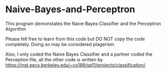# Naive-Bayes-and-Perceptron
This program demonstates the Naive Bayes Classifier and the Perceptron Algorithm

Please fell free to learn from this code but DO NOT copy the code completely. Doing so may be considered plagerism.

Also, I only coded the Naive Bayes Classifier and a partner coded the Perception file, all the other code is written by https://inst.eecs.berkeley.edu/~cs188/sp11/projects/classification/
